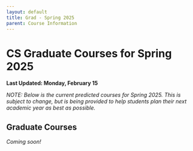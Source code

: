 ```yaml
---
layout: default
title: Grad - Spring 2025
parent: Course Information
---
```


# CS Graduate Courses for Spring 2025

__Last Updated: Monday, February 15__

_NOTE: Below is the current predicted courses for Spring 2025.  This is subject to change, but is being provided to help students plan their next academic year as best as possible._

## Graduate Courses

_Coming soon!_
